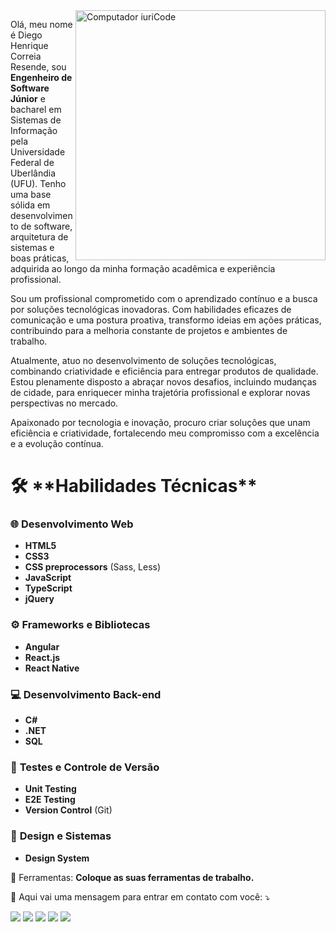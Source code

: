 <img src="https://raw.githubusercontent.com/MicaelliMedeiros/micaellimedeiros/master/image/computer-illustration.png" min-width="400px" max-width="400px" width="400px" align="right" alt="Computador iuriCode">

<p align="left"> 
  Olá, meu nome é Diego Henrique Correia Resende, sou <strong>Engenheiro de Software Júnior</strong> e bacharel em Sistemas de Informação pela Universidade Federal de Uberlândia (UFU). Tenho uma base sólida em desenvolvimento de software, arquitetura de sistemas e boas práticas, adquirida ao longo da minha formação acadêmica e experiência profissional.

Sou um profissional comprometido com o aprendizado contínuo e a busca por soluções tecnológicas inovadoras. Com habilidades eficazes de comunicação e uma postura proativa, transformo ideias em ações práticas, contribuindo para a melhoria constante de projetos e ambientes de trabalho.

Atualmente, atuo no desenvolvimento de soluções tecnológicas, combinando criatividade e eficiência para entregar produtos de qualidade. Estou plenamente disposto a abraçar novos desafios, incluindo mudanças de cidade, para enriquecer minha trajetória profissional e explorar novas perspectivas no mercado.

Apaixonado por tecnologia e inovação, procuro criar soluções que unam eficiência e criatividade, fortalecendo meu compromisso com a excelência e a evolução contínua.
</p>

<p align="left">
 <h1> 🛠️ **Habilidades Técnicas**</h1>

### 🌐 **Desenvolvimento Web**
- **HTML5**
- **CSS3**
- **CSS preprocessors** (Sass, Less)
- **JavaScript**
- **TypeScript**
- **jQuery**

### ⚙️ **Frameworks e Bibliotecas**
- **Angular**
- **React.js**
- **React Native**

### 💻 **Desenvolvimento Back-end**
- **C#**
- **.NET**
- **SQL**

### 🧪 **Testes e Controle de Versão**
- **Unit Testing**
- **E2E Testing**
- **Version Control** (Git)

### 🎨 **Design e Sistemas**
- **Design System**

</p>

<p align="left">
  💼 Ferramentas: <strong>Coloque as suas ferramentas de trabalho.</strong>
</p>

<p align="left">
  💌 Aqui vai uma mensagem para entrar em contato com você: ⤵️
</p>

<p align="left">
  <a href="#" alt="Gmail">
  <img src="https://img.shields.io/badge/-Gmail-FF0000?style=flat-square&labelColor=FF0000&logo=gmail&logoColor=white&link=LINK-DO-SEU-EMAIL" /></a>

  <a href="#" alt="Linkedin">
  <img src="https://img.shields.io/badge/-Linkedin-0e76a8?style=flat-square&logo=Linkedin&logoColor=white&link=LINK-DO-SEU-LINKEDIN" /></a>

  <a href="#" alt="WhatsApp">
  <img src="https://img.shields.io/badge/-WhatsApp-25d366?style=flat-square&labelColor=25d366&logo=whatsapp&logoColor=white&link=API-DO-SEU-WHATSAPP"/></a>

  <a href="#" alt="Facebook">
  <img src="https://img.shields.io/badge/-Facebook-3b5998?style=flat-square&labelColor=3b5998&logo=facebook&logoColor=white&link=LINK-DO-SEU-FACEBOOK"/></a>

  <a href="#" alt="Instagram">
  <img src="https://img.shields.io/badge/-Instagram-DF0174?style=flat-square&labelColor=DF0174&logo=instagram&logoColor=white&link=LINK-DO-SEU-INSTAGRAM"/></a>
</p>  
